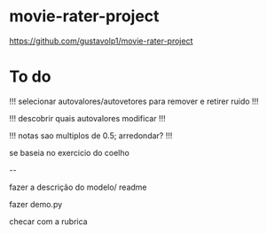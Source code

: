 # movie-rater-project

https://github.com/gustavolp1/movie-rater-project



# To do

!!! selecionar autovalores/autovetores para remover e retirer ruido !!!

!!! descobrir quais autovalores modificar !!!

!!! notas sao multiplos de 0.5; arredondar? !!!

se baseia no exercicio do coelho

-- 

fazer a descrição do modelo/ readme

fazer demo.py

checar com a rubrica
